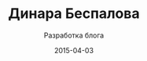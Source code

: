 ---
title: Динара Беспалова
subtitle: Разработка блога
layout: default
modal-id: 3
date: 2015-04-03
img: dinarabespalova.png
thumbnail: dinarabespalova-thumbnail.png
alt: image-alt
project-date: Апрель 2015
client: Поэт Динара Беспалова
category: Разработка блога
site: http://www.dinarabespalova.ru
description: Сайт работает на блогинговом движке Ghost. Задачей было предложить удобный сайт, чтобы человек без знаний и умений смог бы спокойно заниматься публикацией своих стихов и при этом, чтобы сама система управления не была нагруженной лишними элементами, не относящимися к публикации стихов. Также система должна предлагать возможность приятного и удобного чтения, иметь возможность добавления иллюстраций к произведениям, а также сайт должен быть адаптивным, т.к. посетители могут пользоваться мобильными устройствами и им не будет комфортно читать стихи. Основываясь на этом все этом, было предложено простое решение для для самого автора, однако это потребовало использование сервера с поддержкой Node.js.

---